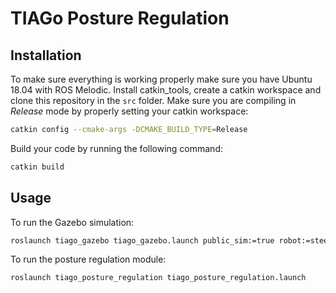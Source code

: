 # TIAGo Posture Regulation
## Installation
To make sure everything is working properly make sure you have Ubuntu 18.04 with
ROS Melodic. Install catkin_tools, create a catkin workspace and clone this
repository in the `src` folder. Make sure you are compiling in *Release* mode
by properly setting your catkin workspace:
```bash
catkin config --cmake-args -DCMAKE_BUILD_TYPE=Release
```
Build your code by running the following command:
```bash
catkin build
```

## Usage
To run the Gazebo simulation:
```bash
roslaunch tiago_gazebo tiago_gazebo.launch public_sim:=true robot:=steel world:=empty
```

To run the posture regulation module:
```bash
roslaunch tiago_posture_regulation tiago_posture_regulation.launch
```
